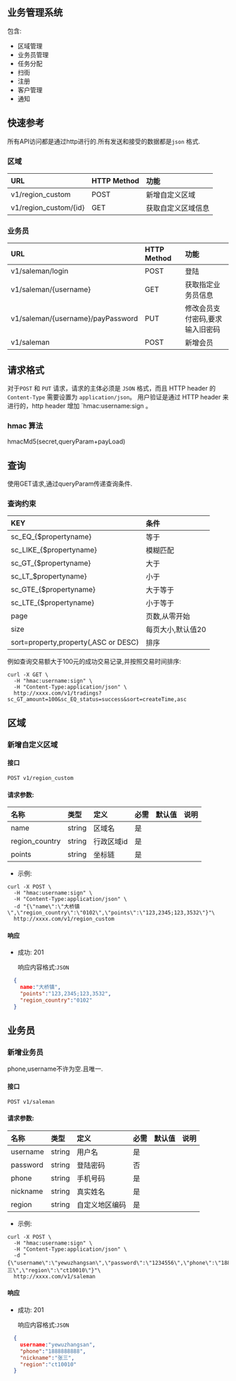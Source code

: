 业务管理系统
--------

包含:
* 区域管理
* 业务员管理
* 任务分配
* 扫街
* 注册
* 客户管理
* 通知

## 快速参考

所有API访问都是通过http进行的.所有发送和接受的数据都是`json` 格式.
### 区域
| URL     | HTTP Method     |  功能     |
| :-------------                   | :-------------  | :------------- |
| v1/region_custom                    | POST            |  新增自定义区域   |
| v1/region_custom/{id}                   | GET            |  获取自定义区域信息   |


### 业务员

| URL     | HTTP Method     |  功能     |
| :-------------                   | :-------------  | :------------- |
| v1/saleman/login                       | POST            |  登陆   |
| v1/saleman/{username}      | GET             |  获取指定业务员信息    |
| v1/saleman/{username}/payPassword           | PUT       |   修改会员支付密码,要求输入旧密码      |
| v1/saleman                       | POST            |  新增会员   |


## 请求格式

对于`POST` 和 `PUT` 请求，请求的主体必须是 `JSON` 格式，而且 HTTP header 的 `Content-Type` 需要设置为 `application/json`。
用户验证是通过 HTTP header 来进行的，http header 增加 `hmac:username:sign 。

### hmac 算法

hmacMd5(secret,queryParam+payLoad)

## 查询
使用GET请求,通过queryParam传递查询条件.
### 查询约束

| KEY     | 条件     |
| :------------- | :------------- |
| sc\_EQ\_{$propertyname}      | 等于      |
| sc\_LIKE\_{$propertyname}     | 模糊匹配      |
| sc\_GT\_{$propertyname}       | 大于      |
| sc\_LT\_$propertyname}      | 小于      |
| sc\_GTE\_{$propertyname}      | 大于等于      |
| sc\_LTE\_{$propertyname}     | 小于等于      |
| page       | 页数,从零开始      |
| size       | 每页大小,默认值20     |
| sort=property,property(,ASC or DESC)       | 排序      |

例如查询交易额大于100元的成功交易记录,并按照交易时间排序:
```shell
curl -X GET \
  -H "hmac:username:sign" \
  -H "Content-Type:application/json" \
  http://xxxx.com/v1/tradings?sc_GT_amount=100&sc_EQ_status=success&sort=createTime,asc

```
## 区域

### 新增自定义区域

#### 接口
```
POST v1/region_custom    
```
#### 请求参数:

| 名称          | 类型           | 定义          | 必需           | 默认值        | 说明           |
|:------------- | :------------- |:------------- | :------------- |:------------- | :------------- |
| name           | string         | 区域名        |    是          |               |                |
| region_country | string         | 行政区域id      |    是          |               |                |
| points         | string         | 坐标链      |    是          |               |                |

* 示例:

```shell
curl -X POST \
  -H "hmac:username:sign" \
  -H "Content-Type:application/json" \
  -d "{\"name\":\"大桥镇\",\"region_country\":\"0102\",\"points\":\"123,2345;123,3532\"}"\
  http://xxxx.com/v1/region_custom

```
#### 响应
* 成功: 201

  响应内容格式:`JSON`
```json
  {
    name:"大桥镇",
    "points":"123,2345;123,3532",
    "region_country":"0102"
  }
```

## 业务员

### 新增业务员
phone,username不许为空.且唯一.

#### 接口
```
POST v1/saleman
```

#### 请求参数:

| 名称          | 类型           | 定义          | 必需           | 默认值        | 说明           |
|:------------- | :------------- |:------------- | :------------- |:------------- | :------------- |
| username      | string         | 用户名        |    是          |               |                |
| password      | string         | 登陆密码      |    否          |               |                |
| phone         | string         | 手机号码      |    是          |               |                |
| nickname      | string         | 真实姓名      |    是          |               |                |
| region          | string       | 自定义地区编码|    是          |               |                |

* 示例:

```shell
curl -X POST \
  -H "hmac:username:sign" \
  -H "Content-Type:application/json" \
  -d "{\"username\":\"yewuzhangsan\",\"password\":\"1234556\",\"phone\":\"1888888888\",\"nickname\":\"张三\",\"region\":\"ct10010\"}"\
  http://xxxx.com/v1/saleman

```

#### 响应
* 成功: 201

  响应内容格式:`JSON`
```json
  {
    username:"yewuzhangsan",
    "phone":"1888888888",
    "nickname":"张三",
    "region":"ct10010"
  }
```

